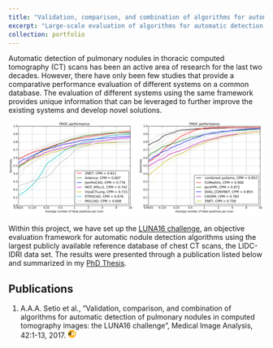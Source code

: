 ```yaml
---
title: "Validation, comparison, and combination of algorithms for automatic detection of pulmonary nodules in CT images"
excerpt: "Large-scale evaluation of algorithms for automatic detection of lung nodules. <br/><img src='/images/luna16_head.png' width='750' class='center'>"
collection: portfolio
---
```


Automatic detection of pulmonary nodules in thoracic computed tomography (CT) scans has been an active area of research for the last two decades. However, there have only been few studies that provide a comparative performance evaluation of different systems on a common database. The evaluation of different systems using the same framework provides unique information that can be leveraged to further improve the existing systems and develop novel solutions.

<img src='/images/luna16_froc.PNG' width='900' class='center'>

Within this project, we have set up the [LUNA16 challenge](https://luna16.grand-challenge.org/), an objective evaluation framework for automatic nodule detection algorithms using the largest publicly available reference database of chest CT scans, the LIDC-IDRI data set.  The results were presented through a publication listed below and summarized in my [PhD Thesis](https://www.dropbox.com/s/psqn80ez225ir7l/thesis_arnaud.pdf?dl=0).

## Publications

1. A.A.A. Setio et al., ”Validation, comparison, and combination of algorithms for automatic detection of pulmonary nodules in computed tomography images: the LUNA16 challenge”, Medical Image Analysis, 42:1-13, 2017. [<img src='/images/doi.png' width='16' height='16'>](https://doi.org/10.1016/j.media.2017.06.015)
